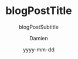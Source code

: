 ---
draft: true
layout: post
date: yyyy-mm-dd
title: "blogPostTitle"
subtitle: "blogPostSubtitle"
description: ""
author: "Damien"
image: ""
published: false
tags:
  - Tag1
  - Tag2
URL: "/blog/yyyy/mm/dd/blog-post-title/"
categories: [ Category1 ]
---